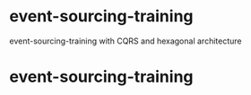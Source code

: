 # event-sourcing-training
event-sourcing-training with CQRS and hexagonal architecture
# event-sourcing-training
